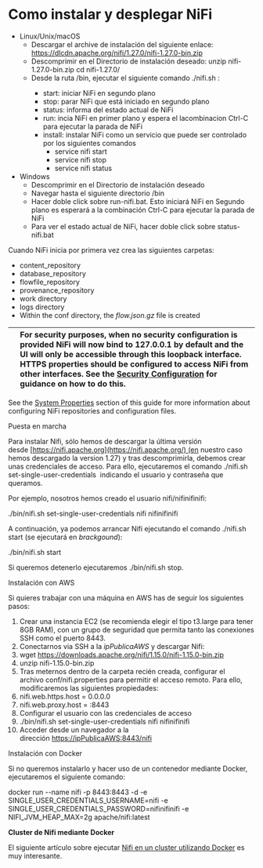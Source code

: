 # Como instalar y desplegar NiFi

- Linux/Unix/macOS
  - Descargar el archive de instalación del siguiente enlace:
    <https://dlcdn.apache.org/nifi/1.27.0/nifi-1.27.0-bin.zip>
  - Descomprimir en el Directorio de instalación deseado:
    unzip nifi-1.27.0-bin.zip
    cd nifi-1.27.0/
  - Desde la ruta <installdir>/bin, ejecutar el siguiente comando ./nifi.sh <command>:
    - start: iniciar NiFi en segundo plano
    - stop: parar NiFi que está iniciado en segundo plano
    - status: informa del estado actual de NiFi
    - run: incia NiFi en primer plano y espera el lacombinacion Ctrl-C para ejecutar la parada de NiFi
    - install: instalar NiFi como un servicio que puede ser controlado por los siguientes comandos
      - service nifi start
      - service nifi stop
      - service nifi status
- Windows
  - Descomprimir en el Directorio de instalación deseado
  - Navegar hasta el siguiente directorio <installdir>/bin
  - Hacer doble click sobre run-nifi.bat. Esto iniciará NiFi en Segundo plano es esperará a la combinación Ctrl-C para ejecutar la parada de NiFi
  - Para ver el estado actual de NiFi, hacer doble click sobre status-nifi.bat

Cuando NiFi inicia por primera vez crea las siguientes carpetas:

- content\_repository
- database\_repository
- flowfile\_repository
- provenance\_repository
- work directory
- logs directory
- Within the conf directory, the *flow.json.gz* file is created

||For security purposes, when no security configuration is provided NiFi will now bind to 127.0.0.1 by default and the UI will only be accessible through this loopback interface. HTTPS properties should be configured to access NiFi from other interfaces. See the [Security Configuration](https://nifi.apache.org/documentation/nifi-2.0.0-M3/html/administration-guide.html#security_configuration) for guidance on how to do this.|
| :- | :- |

See the [System Properties](https://nifi.apache.org/documentation/nifi-2.0.0-M3/html/administration-guide.html#system_properties) section of this guide for more information about configuring NiFi repositories and configuration files.



Puesta en marcha

Para instalar Nifi, sólo hemos de descargar la última versión desde [https://nifi.apache.org](https://nifi.apache.org/) (en nuestro caso hemos descargado la version 1.27) y tras descomprimirla, debemos crear unas credenciales de acceso. Para ello, ejecutaremos el comando ./nifi.sh set-single-user-credentials <username> <password> indicando el usuario y contraseña que queramos.

Por ejemplo, nosotros hemos creado el usuario nifi/nifinifinifi:

./bin/nifi.sh set-single-user-credentials nifi nifinifinifi

A continuación, ya podemos arrancar Nifi ejecutando el comando ./nifi.sh start (se ejecutará en *brackgound*):

./bin/nifi.sh start

Si queremos detenerlo ejecutaremos ./bin/nifi.sh stop.

Instalación con AWS

Si quieres trabajar con una máquina en AWS has de seguir los siguientes pasos:

1. Crear una instancia EC2 (se recomienda elegir el tipo t3.large para tener 8GB RAM), con un grupo de seguridad que permita tanto las conexiones SSH como el puerto 8443.
1. Conectarnos via SSH a la *ipPublicaAWS* y descargar Nifi:
1. wget https://downloads.apache.org/nifi/1.15.0/nifi-1.15.0-bin.zip
1. unzip nifi-1.15.0-bin.zip
1. Tras meternos dentro de la carpeta recién creada, configurar el archivo conf/nifi.properties para permitir el acceso remoto. Para ello, modificaremos las siguientes propiedades:
1. nifi.web.https.host = 0.0.0.0
1. nifi.web.proxy.host = <ipPublicaAWS>:8443
1. Configurar el usuario con las credenciales de acceso
1. ./bin/nifi.sh set-single-user-credentials nifi nifinifinifi
1. Acceder desde un navegador a la dirección [https://ipPublicaAWS:8443/nifi](https://ippublicaaws:8443/nifi)

Instalación con Docker

Si no queremos instalarlo y hacer uso de un contenedor mediante Docker, ejecutaremos el siguiente comando:

docker run --name nifi -p 8443:8443 -d -e SINGLE\_USER\_CREDENTIALS\_USERNAME=nifi -e  SINGLE\_USER\_CREDENTIALS\_PASSWORD=nifinifinifi -e NIFI\_JVM\_HEAP\_MAX=2g apache/nifi:latest

**Cluster de Nifi mediante Docker**

El siguiente artículo sobre ejecutar [Nifi en un cluster utilizando Docker](https://www.theninjacto.xyz/Running-cluster-Apache-Nifi-Docker/) es muy interesante.



